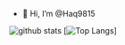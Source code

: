 - 👋 Hi, I’m @Haq9815

<!---
Haq9815/Haq9815 is a ✨ special ✨ repository because its `README.md` (this file) appears on your GitHub profile.
You can click the Preview link to take a look at your changes.
--->
![github stats](https://github-readme-stats.vercel.app/api?username=Haq9815&theme=radical)
[![Top Langs](https://github-readme-stats.vercel.app/api/top-langs/?username=Haq9815&langs_count=6)]



